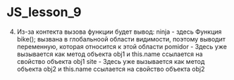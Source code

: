 # JS_lesson_9
4) Из-за контекта вызова функции будет вывод:
ninja - здесь Функция bike(); вызвана в глобальноой области видимости, поэтому выводит переменную, которая относится к этой области
pomidor - Здесь уже вызывается как метод объекта obj1 и this.name ссылается на свойство объекта obj1
site - Здесь уже вызывается как метод объекта obj2 и this.name ссылается на свойство объекта obj2


